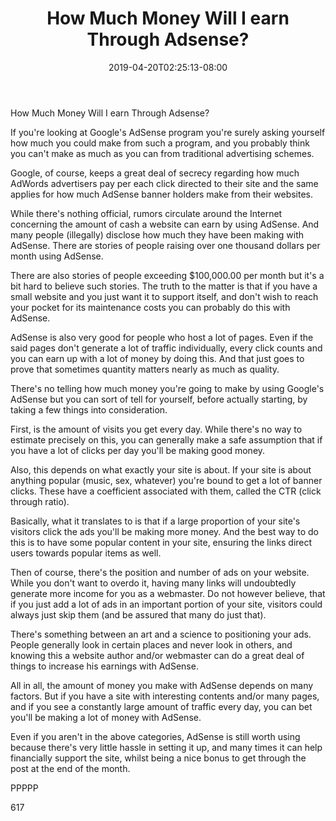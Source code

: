 ﻿---
title: "How Much Money Will I earn Through Adsense?"
date: 2019-04-20T02:25:13-08:00
description: "Adsense Tips for Web Success"
featured_image: "/images/Adsense.jpg"
tags: ["Adsense"]
---

How Much Money Will I earn Through Adsense?

If you're looking at Google's AdSense program you're surely asking yourself how much you could make from such a program, and you probably think you can't make as much as you can from traditional advertising schemes.

Google, of course, keeps a great deal of secrecy regarding how much AdWords advertisers pay per each click directed to their site and the same applies for how much AdSense banner holders make from their websites.

While there's nothing official, rumors circulate around the Internet concerning the amount of cash a website can earn by using AdSense. And many people (illegally) disclose how much they have been making with AdSense. There are stories of people raising over one thousand dollars per month using AdSense. 

There are also stories of people exceeding $100,000.00 per month but it's a bit hard to believe such stories. The truth to the matter is that if you have a small website and you just want it to support itself, and don't wish to reach your pocket for its maintenance costs you can probably do this with AdSense.

AdSense is also very good for people who host a lot of pages. Even if the said pages don't generate a lot of traffic individually, every click counts and you can earn up with a lot of money by doing this. And that just goes to prove that sometimes quantity matters nearly as much as quality.

There's no telling how much money you're going to make by using Google's AdSense but you can sort of tell for yourself, before actually starting, by taking a few things into consideration.

First, is the amount of visits you get every day. While there's no way to estimate precisely on this, you can generally make a safe assumption that if you have a lot of clicks per day you'll be making good money.

Also, this depends on what exactly your site is about. If your site is about anything popular (music, sex, whatever) you're bound to get a lot of banner clicks. These have a coefficient associated with them, called the CTR (click through ratio).

Basically, what it translates to is that if a large proportion of your site's visitors click the ads you'll be making more money. And the best way to do this is to have some popular content in your site, ensuring the links direct users towards popular items as well.

Then of course, there's the position and number of ads on your website. While you don't want to overdo it, having many links will undoubtedly generate more income for you as a webmaster. Do not however believe, that if you just add a lot of ads in an important portion of your site, visitors could always just skip them (and be assured that many do just that).

There's something between an art and a science to positioning your ads. People generally look in certain places and never look in others, and knowing this a website author and/or webmaster can do a great deal of things to increase his earnings with AdSense.

All in all, the amount of money you make with AdSense depends on many factors. But if you have a site with interesting contents and/or many pages, and if you see a constantly large amount of traffic every day, you can bet you'll be making a lot of money with AdSense.

Even if you aren't in the above categories, AdSense is still worth using because there's very little hassle in setting it up, and many times it can help financially support the site, whilst being a nice bonus to get through the post at the end of the month.

PPPPP

617

